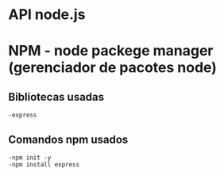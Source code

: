 # API node.js

# NPM - node packege manager (gerenciador de pacotes node)

## Bibliotecas usadas
    -express

## Comandos npm usados 
    -npm init -y
    -npm install express
